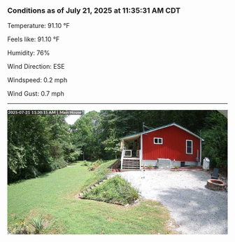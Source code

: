 ### Conditions as of July 21, 2025 at 11:35:31 AM CDT 

Temperature: 91.10 &deg;F

Feels like: 91.10 &deg;F

Humidity: 76%

Wind Direction: ESE

Windspeed: 0.2 mph

Wind Gust: 0.7 mph

---

<img src="./images/latest.jpeg"/>

